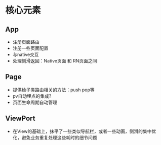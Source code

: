 # 核心元素
## App
- 注册页面路由
- 注册一些页面配置
- 与native交互
- 处理侧滑返回：Native页面 和 RN页面之间
## Page
- 提供给子类路由相关的方法：push pop等
- pv自动埋点的集成?
- 页面生命周期自动管理
## ViewPort
- 在View的基础上，抹平了一些类似导航栏，或者一些动画，侧滑的集中优化，避免业务重复处理这些耗时的细节问题